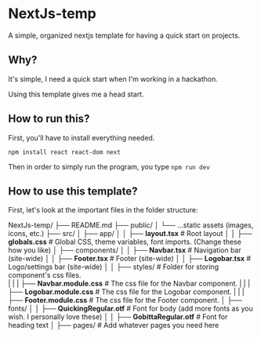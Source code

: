 # NextJs-temp
A simple, organized nextjs template for having a quick start on projects. 

## Why?
It's simple, I need a quick start when I'm working in a hackathon. 

Using this template gives me a head start. 

## How to run this?
First, you'll have to install everything needed. 

```npm install react react-dom next```

Then in order to simply run the program, you type 
```npm run dev```

## How to use this template?

First, let's look at the important files in the folder structure:

NextJs-temp/
├── README.md
├── public/
│   └── ...static assets (images, icons, etc.)
├── src/
│   ├── app/
│   │   ├── **layout.tsx**      # Root layout 
│   │   ├── **globals.css**     # Global CSS, theme variables, font imports. (Change these how you like)
│   ├── components/
│   │   ├── **Navbar.tsx**      # Navigation bar (site-wide)
│   │   ├── **Footer.tsx**      # Footer (site-wide)
│   │   ├── **Logobar.tsx**     # Logo/settings bar (site-wide)
│   │   ├── styles/          # Folder for storing component's css files.  
|   |   |   ├── **Navbar.module.css** # The css file for the Navbar component. 
|   |   |   ├── **Logobar.module.css** # The css file for the Logobar component. 
|   |   |   ├── **Footer.module.css** # The css file for the Footer component. 
│   ├── fonts/
│   │   ├── **QuickingRegular.otf**     # Font for body (add more fonts as you wish. I personally love these)
│   │   ├── **GobittaRegular.otf**      # Font for heading text 
│   ├── pages/ # Add whatever pages you need here

